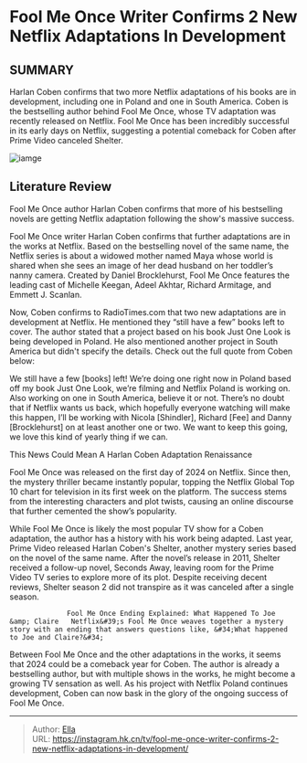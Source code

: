 # Fool Me Once Writer Confirms 2 New Netflix Adaptations In Development


## SUMMARY 



  Harlan Coben confirms that two more Netflix adaptations of his books are in development, including one in Poland and one in South America.   Coben is the bestselling author behind Fool Me Once, whose TV adaptation was recently released on Netflix.   Fool Me Once has been incredibly successful in its early days on Netflix, suggesting a potential comeback for Coben after Prime Video canceled Shelter.  

![iamge](https://static1.srcdn.com/wordpress/wp-content/uploads/2024/01/maya-smiling-at-someone-in-fool-me-once.jpg)

## Literature Review
Fool Me Once author Harlan Coben confirms that more of his bestselling novels are getting Netflix adaptation following the show&#39;s massive success.




Fool Me Once writer Harlan Coben confirms that further adaptations are in the works at Netflix. Based on the bestselling novel of the same name, the Netflix series is about a widowed mother named Maya whose world is shared when she sees an image of her dead husband on her toddler’s nanny camera. Created by Daniel Brocklehurst, Fool Me Once features the leading cast of Michelle Keegan, Adeel Akhtar, Richard Armitage, and Emmett J. Scanlan.




Now, Coben confirms to RadioTimes.com that two new adaptations are in development at Netflix. He mentioned they “still have a few” books left to cover. The author stated that a project based on his book Just One Look is being developed in Poland. He also mentioned another project in South America but didn&#39;t specify the details. Check out the full quote from Coben below:


We still have a few [books] left! We’re doing one right now in Poland based off my book Just One Look, we’re filming and Netflix Poland is working on. Also working on one in South America, believe it or not.
There’s no doubt that if Netflix wants us back, which hopefully everyone watching will make this happen, I’ll be working with Nicola [Shindler], Richard [Fee] and Danny [Brocklehurst] on at least another one or two. We want to keep this going, we love this kind of yearly thing if we can.



 This News Could Mean A Harlan Coben Adaptation Renaissance 
         




Fool Me Once was released on the first day of 2024 on Netflix. Since then, the mystery thriller became instantly popular, topping the Netflix Global Top 10 chart for television in its first week on the platform. The success stems from the interesting characters and plot twists, causing an online discourse that further cemented the show’s popularity.

While Fool Me Once is likely the most popular TV show for a Coben adaptation, the author has a history with his work being adapted. Last year, Prime Video released Harlan Coben&#39;s Shelter, another mystery series based on the novel of the same name. After the novel’s release in 2011, Shelter received a follow-up novel, Seconds Away, leaving room for the Prime Video TV series to explore more of its plot. Despite receiving decent reviews, Shelter season 2 did not transpire as it was canceled after a single season.

                  Fool Me Once Ending Explained: What Happened To Joe &amp; Claire   Netflix&#39;s Fool Me Once weaves together a mystery story with an ending that answers questions like, &#34;What happened to Joe and Claire?&#34;    




Between Fool Me Once and the other adaptations in the works, it seems that 2024 could be a comeback year for Coben. The author is already a bestselling author, but with multiple shows in the works, he might become a growing TV sensation as well. As his project with Netflix Poland continues development, Coben can now bask in the glory of the ongoing success of Fool Me Once.



---

> Author: [Ella](https://instagram.hk.cn/)  
> URL: https://instagram.hk.cn/tv/fool-me-once-writer-confirms-2-new-netflix-adaptations-in-development/  

